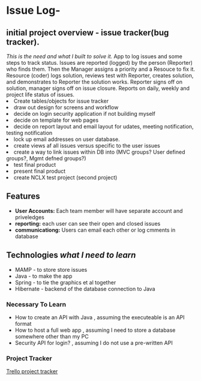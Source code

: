 <h1>Issue Log-</h1>
<h2>initial project overview - issue tracker(bug tracker). </h2> <i>This is the need and what I built to solve it.</i>  App to log issues and some steps to track status.  Issues are reported (logged) by the person (Reporter) who finds them. Then the Manager assigns a priority and a Resouce to fix it. Resource (coder) logs solution, reviews test with Reporter, creates solution, and demonstrates to Reporter the solution works.  Reporter signs off on solution, manager signs off on issue closure.  Reports on daily, weekly and project life status of issues.

<li>Create tables/objects for issue tracker</li>
<li>draw out design for screens and workflow </li>
<li>decide on login security application if not building myself</li>
<li>decide on template for web pages</li>
<li>decide on report layout and email layout for udates, meeting notification, testing notification</li>
<li>lock up email addresses on user database.</li>
<li>create views af all issues versus specific to the user issues</li>
<li>create a way to link issues within DB into (MVC groups?  User defined groups?, Mgmt defned groups?)</li>
<li>test final product</li>
<li>present final product</li>
<li>create NCLX test project (second project)
 
## Features
* **User Accounts:** Each team member will have separate account and priveledges
* **reporting:** each user can see their open and closed issues
* **communicationg:** Users can email each other or log cmments in database
## Technologies <i> what I need to learn </i>
* MAMP - to store store issues
* Java - to make the app
* Spring - to tie the graphics et al together
* Hibernate - backend of the database connection to Java
### Necessary To Learn
* How to create an API with Java , assuming the executeable is an API format
* How to host a full web app , assuming I need to store a database somewhere other than my PC
* Security API for login? , assuming I do not use a pre-written API
### Project Tracker
[Trello project tracker](https://trello.com/c/swfziEUM/1-create-project-plan)
